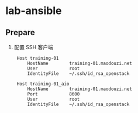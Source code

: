 # lab-ansible

## Prepare

1. 配置 SSH 客户端

		Host training-01
		    HostName        training-01.maodouzi.net
		    User            root
		    IdentityFile    ~/.ssh/id_rsa_openstack

		Host training-01_aio
		    HostName        training-01.maodouzi.net
		    Port            8600
		    User            root
		    IdentityFile    ~/.ssh/id_rsa_openstack
